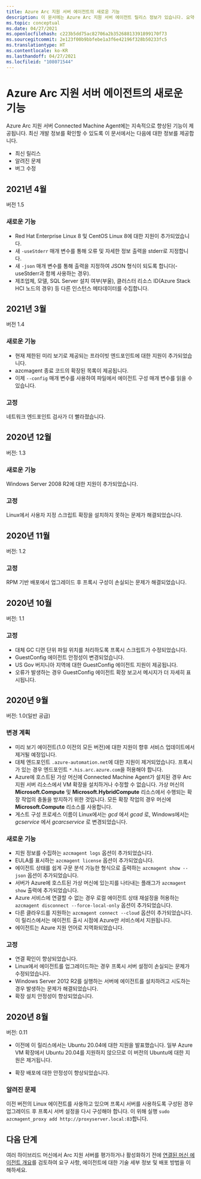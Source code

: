 ```yaml
---
title: Azure Arc 지원 서버 에이전트의 새로운 기능
description: 이 문서에는 Azure Arc 지원 서버 에이전트 릴리스 정보가 있습니다. 요약된 문제 중 다수에 추가 세부 정보로 연결되는 링크가 있습니다.
ms.topic: conceptual
ms.date: 04/27/2021
ms.openlocfilehash: c223b5dd75ac82706a2b35268813391899170f73
ms.sourcegitcommit: 2e123f00b9bbfebe1a3f6e42196f328b50233fc5
ms.translationtype: HT
ms.contentlocale: ko-KR
ms.lasthandoff: 04/27/2021
ms.locfileid: "108071544"
---
```

# <a name="whats-new-with-azure-arc-enabled-servers-agent"></a>Azure Arc 지원 서버 에이전트의 새로운 기능

Azure Arc 지원 서버 Connected Machine Agent에는 지속적으로 향상된 기능이 제공됩니다. 최신 개발 정보를 확인할 수 있도록 이 문서에서는 다음에 대한 정보를 제공합니다.

- 최신 릴리스
- 알려진 문제
- 버그 수정

## <a name="april-2021"></a>2021년 4월

버전 1.5

### <a name="new-feature"></a>새로운 기능

- Red Hat Enterprise Linux 8 및 CentOS Linux 8에 대한 지원이 추가되었습니다.
- 새 `-useStderr` 매개 변수를 통해 오류 및 자세한 정보 출력을 stderr로 지정합니다.
- 새 `-json` 매개 변수를 통해 출력을 지정하여 JSON 형식이 되도록 합니다(-useStderr과 함께 사용하는 경우).
- 제조업체, 모델, SQL Server 설치 여부(부울), 클러스터 리소스 ID(Azure Stack HCI 노드의 경우) 등 다른 인스턴스 메타데이터를 수집합니다.
 
## <a name="march-2021"></a>2021년 3월

버전 1.4

### <a name="new-feature"></a>새로운 기능

- 현재 제한된 미리 보기로 제공되는 프라이빗 엔드포인트에 대한 지원이 추가되었습니다.
- azcmagent 종료 코드의 확장된 목록이 제공됩니다.
- 이제 `--config` 매개 변수를 사용하여 파일에서 에이전트 구성 매개 변수를 읽을 수 있습니다.

### <a name="fixed"></a>고정

네트워크 엔드포인트 검사가 더 빨라졌습니다.

## <a name="december-2020"></a>2020년 12월

버전: 1.3

### <a name="new-feature"></a>새로운 기능

Windows Server 2008 R2에 대한 지원이 추가되었습니다.

### <a name="fixed"></a>고정

Linux에서 사용자 지정 스크립트 확장을 설치하지 못하는 문제가 해결되었습니다.

## <a name="november-2020"></a>2020년 11월

버전: 1.2

### <a name="fixed"></a>고정

RPM 기반 배포에서 업그레이드 후 프록시 구성이 손실되는 문제가 해결되었습니다.

## <a name="october-2020"></a>2020년 10월

버전: 1.1

### <a name="fixed"></a>고정

- 대체 GC 디먼 단위 파일 위치를 처리하도록 프록시 스크립트가 수정되었습니다.
- GuestConfig 에이전트 안정성이 변경되었습니다.
- US Gov 버지니아 지역에 대한 GuestConfig 에이전트 지원이 제공됩니다.
- 오류가 발생하는 경우 GuestConfig 에이전트 확장 보고서 메시지가 더 자세히 표시됩니다.

## <a name="september-2020"></a>2020년 9월

버전: 1.0(일반 공급)

### <a name="plan-for-change"></a>변경 계획

- 미리 보기 에이전트(1.0 이전의 모든 버전)에 대한 지원이 향후 서비스 업데이트에서 제거될 예정입니다.
- 대체 엔드포인트 `.azure-automation.net`에 대한 지원이 제거되었습니다. 프록시가 있는 경우 엔드포인트 `*.his.arc.azure.com`을 허용해야 합니다.
- Azure에 호스트된 가상 머신에 Connected Machine Agent가 설치된 경우 Arc 지원 서버 리소스에서 VM 확장을 설치하거나 수정할 수 없습니다. 가상 머신의 **Microsoft.Compute** 및 **Microsoft.HybridCompute** 리소스에서 수행되는 확장 작업의 충돌을 방지하기 위한 것입니다. 모든 확장 작업의 경우 머신에 **Microsoft.Compute** 리소스를 사용합니다.
- 게스트 구성 프로세스 이름이 Linux에서는 *gcd* 에서 *gcad* 로, Windows에서는 *gcservice* 에서 *gcarcservice* 로 변경되었습니다.

### <a name="new-feature"></a>새로운 기능

- 지원 정보를 수집하는 `azcmagent logs` 옵션이 추가되었습니다.
- EULA를 표시하는 `azcmagent license` 옵션이 추가되었습니다.
- 에이전트 상태를 쉽게 구문 분석 가능한 형식으로 출력하는 `azcmagent show --json` 옵션이 추가되었습니다.
- 서버가 Azure에 호스트된 가상 머신에 있는지를 나타내는 플래그가 `azcmagent show` 출력에 추가되었습니다.
- Azure 서비스에 연결할 수 없는 경우 로컬 에이전트 상태 재설정을 허용하는 `azcmagent disconnect --force-local-only` 옵션이 추가되었습니다.
- 다른 클라우드를 지원하는 `azcmagent connect --cloud` 옵션이 추가되었습니다. 이 릴리스에서는 에이전트 출시 시점에 Azure만 서비스에서 지원됩니다.
- 에이전트는 Azure 지원 언어로 지역화되었습니다.

### <a name="fixed"></a>고정

- 연결 확인이 향상되었습니다.
- Linux에서 에이전트를 업그레이드하는 경우 프록시 서버 설정이 손실되는 문제가 수정되었습니다.
- Windows Server 2012 R2를 실행하는 서버에 에이전트를 설치하려고 시도하는 경우 발생하는 문제가 해결되었습니다.
- 확장 설치 안정성이 향상되었습니다.

## <a name="august-2020"></a>2020년 8월

버전: 0.11

- 이전에 이 릴리스에서는 Ubuntu 20.04에 대한 지원을 발표했습니다. 일부 Azure VM 확장에서 Ubuntu 20.04를 지원하지 않으므로 이 버전의 Ubuntu에 대한 지원은 제거됩니다.

- 확장 배포에 대한 안정성이 향상되었습니다.

### <a name="known-issues"></a>알려진 문제

이전 버전의 Linux 에이전트를 사용하고 있으며 프록시 서버를 사용하도록 구성된 경우 업그레이드 후 프록시 서버 설정을 다시 구성해야 합니다. 이 위해 실행 `sudo azcmagent_proxy add http://proxyserver.local:83`합니다.

## <a name="next-steps"></a>다음 단계

여러 하이브리드 머신에서 Arc 지원 서버를 평가하거나 활성화하기 전에 [연결된 머신 에이전트 개요](agent-overview.md)를 검토하여 요구 사항, 에이전트에 대한 기술 세부 정보 및 배포 방법을 이해하세요.